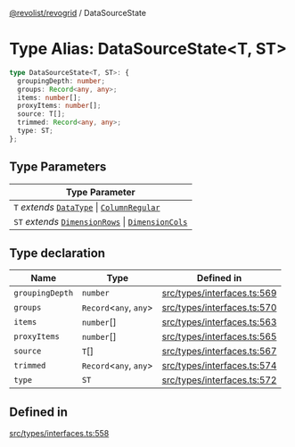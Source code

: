 [@revolist/revogrid](README.md) / DataSourceState

# Type Alias: DataSourceState\<T, ST\>

```ts
type DataSourceState<T, ST>: {
  groupingDepth: number;
  groups: Record<any, any>;
  items: number[];
  proxyItems: number[];
  source: T[];
  trimmed: Record<any, any>;
  type: ST;
};
```

## Type Parameters

| Type Parameter |
| ------ |
| `T` *extends* [`DataType`](TypeAlias.DataType.md) \| [`ColumnRegular`](Interface.ColumnRegular.md) |
| `ST` *extends* [`DimensionRows`](TypeAlias.DimensionRows.md) \| [`DimensionCols`](TypeAlias.DimensionCols.md) |

## Type declaration

| Name | Type | Defined in |
| ------ | ------ | ------ |
| `groupingDepth` | `number` | [src/types/interfaces.ts:569](https://github.com/revolist/revogrid/blob/ff1c29109648eb0543e674392be7b9af90d92acc/src/types/interfaces.ts#L569) |
| `groups` | `Record`\<`any`, `any`\> | [src/types/interfaces.ts:570](https://github.com/revolist/revogrid/blob/ff1c29109648eb0543e674392be7b9af90d92acc/src/types/interfaces.ts#L570) |
| `items` | `number`[] | [src/types/interfaces.ts:563](https://github.com/revolist/revogrid/blob/ff1c29109648eb0543e674392be7b9af90d92acc/src/types/interfaces.ts#L563) |
| `proxyItems` | `number`[] | [src/types/interfaces.ts:565](https://github.com/revolist/revogrid/blob/ff1c29109648eb0543e674392be7b9af90d92acc/src/types/interfaces.ts#L565) |
| `source` | `T`[] | [src/types/interfaces.ts:567](https://github.com/revolist/revogrid/blob/ff1c29109648eb0543e674392be7b9af90d92acc/src/types/interfaces.ts#L567) |
| `trimmed` | `Record`\<`any`, `any`\> | [src/types/interfaces.ts:574](https://github.com/revolist/revogrid/blob/ff1c29109648eb0543e674392be7b9af90d92acc/src/types/interfaces.ts#L574) |
| `type` | `ST` | [src/types/interfaces.ts:572](https://github.com/revolist/revogrid/blob/ff1c29109648eb0543e674392be7b9af90d92acc/src/types/interfaces.ts#L572) |

## Defined in

[src/types/interfaces.ts:558](https://github.com/revolist/revogrid/blob/ff1c29109648eb0543e674392be7b9af90d92acc/src/types/interfaces.ts#L558)
